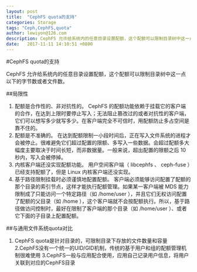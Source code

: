 ```yaml
---
layout: post
title:  "CephFS quota的支持"
categories: Storage
tags: "Ceph,CephFS,quota"
author: lewiyon@126.com
description: CephFS 允许给系统内的任意目录设置配额，这个配额可以限制目录树中这一点以下的字节数或者文件数
date:   2017-11-11 14:10:51 +0800
---
```


#CephFS quota的支持

CephFS 允许给系统内的任意目录设置配额，这个配额可以限制目录树中这一点以下的字节数或者文件数。

##局限性
1. 配额是合作性的、非对抗性的。 CephFS 的配额功能依赖于挂载它的客户端的合作，在达到上限时要停止写入；无法阻止篡改过的或者对抗性的客户端，它们可以想写多少就写多少。在客户端完全不可信时，用配额防止多占空间是靠不住的。
2. 配额是不准确的。 在达到配额限制一小段时间后，正在写入文件系统的进程才会被停止。很难避免它们超过配置的限额、多写入一些数据。会超过配额多大幅度主要取决于时间长短，而非数据量。一般来说，超出配置的限额之后 10 秒内，写入会被停掉。
3. 内核客户端还没实现配额功能。 用户空间客户端（ libcephfs 、 ceph-fuse ）已经支持配额了，但是 Linux 内核客户端还没实现。
4. 基于路径限制挂载时必须谨慎地配置配额。 客户端必须能够访问配置了配额的那个目录的索引节点，这样才能执行配额管理。如果某一客户端被 MDS 能力限制成了只能访问一个特定路径（如 /home/user ），并且它们无权访问配置了配额的父目录（如 /home ），这个客户端就不会按配额执行。所以，基于路径做访问控制时，最好在限制了客户端的那个目录（如 /home/user ）、或者它下面的子目录上配置配额。

##与通用文件系统quota对比
1.	CephFS quota是针对目录的，可限制目录下存放的文件数量和容量
  2.CephFS没有一个统一的UID/GID机制，传统的基于用户和组的配额管理机制很难使用
  3.CephFS一般与应用配合使用，应用自己记录用户信息，将用户关联到对应的CephFS目录




